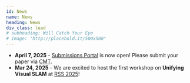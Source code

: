 ```yaml
---
id: News
name: News
heading: News
div_class: lead
# subheading: Will Catch Your Eye
# image: "http://placehold.it/500x500"
---
```

<!-- * <strong> Oct 27, 2024</strong> - The proceedings are now live, congrats to all [accepted papers](#/features/07-accpeted-papers)! -->
<!-- * <strong> Oct 15, 2024</strong> - Our workshop was featured in an [article by the IEEE Robotics and Automation Society (RAS)](https://www.linkedin.com/feed/update/urn:li:activity:7251733080002936835/)! -->
<!-- * <strong>Oct 14, 2024</strong> - The workshop was held at IROS in Abu Dhabi and attracted many participants! [(Event Pictures)](#/features/03-event-pictures) -->
<!-- * <strong>Aug 30, 2024</strong> - The submission deadline (~~May 4~~) is extended to <span style="color:red;">May 26</span>! -->
* <strong>April 7, 2025</strong> - [Submissions Portal](#/features/05-call-for-papers) is now open! Please submit your paper via [CMT](https://cmt3.research.microsoft.com/UniVSLAM2025/Track/1/Submission/Create).
* <strong>Mar 24, 2025</strong> - We are excited to host the first workshop on <strong>Unifying Visual SLAM</strong> at <a href="https://roboticsconference.org/">RSS 2025</a>!
